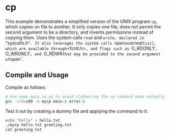 # cp

This example demonstrates a simplified version of the UNIX program `cp`, which copies on file to another.
It only copies one file, does not permit the second argument to be a directory, and invents permissions instead
of copying them. Uses the system calls `read` and `write, declared in `"syscalls.h"`. It also leverages
the system calls `open` and `creat` [sic], which are available through `<fcntl.h>`, and flags such as
`O_RDONLY`, `O_WRONLY`, and `O_RDWR` that may be provided to the second argument of `open`.

## Compile and Usage

Compile as follows:

```bash
# Use name mycp so as to avoid clobbering the cp command name normally available.
gcc -std=c89 -o mycp main.c error.c
```

Test it out by creating a dummy file and applying the command to it:

```bash
echo "hello" > hello.txt
./mycp hello.txt greeting.txt
cat greeting.txt
```
